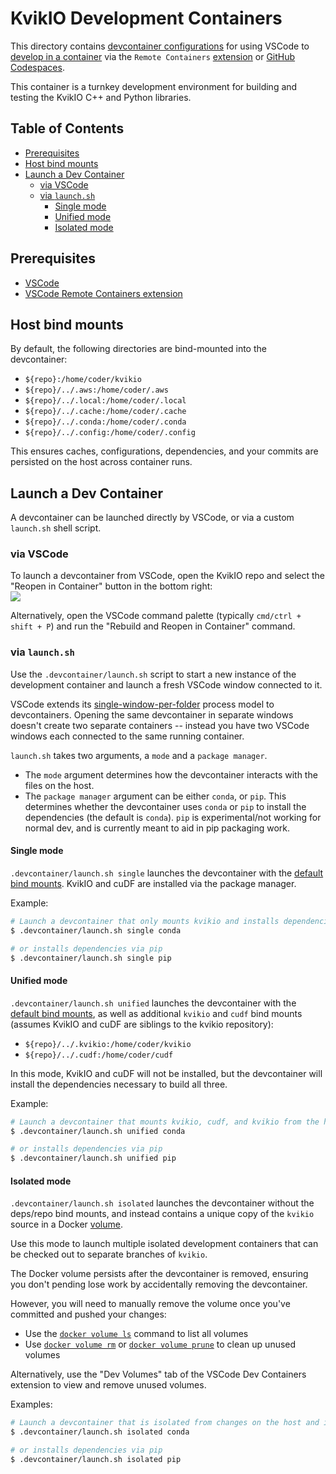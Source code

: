 # KvikIO Development Containers

This directory contains [devcontainer configurations](https://containers.dev/implementors/json_reference/) for using VSCode to [develop in a container](https://code.visualstudio.com/docs/devcontainers/containers) via the `Remote Containers` [extension](https://marketplace.visualstudio.com/items?itemName=ms-vscode-remote.remote-containers) or [GitHub Codespaces](https://github.com/codespaces).

This container is a turnkey development environment for building and testing the KvikIO C++ and Python libraries.

## Table of Contents

* [Prerequisites](#prerequisites)
* [Host bind mounts](#host-bind-mounts)
* [Launch a Dev Container](#launch-a-dev-container)
  * [via VSCode](#via-vscode)
  * [via `launch.sh`](#via-launchsh)
    * [Single mode](#single-mode)
    * [Unified mode](#unified-mode)
    * [Isolated mode](#isolated-mode)

## Prerequisites

* [VSCode](https://code.visualstudio.com/download)
* [VSCode Remote Containers extension](https://marketplace.visualstudio.com/items?itemName=ms-vscode-remote.remote-containers)

## Host bind mounts

By default, the following directories are bind-mounted into the devcontainer:

* `${repo}:/home/coder/kvikio`
* `${repo}/../.aws:/home/coder/.aws`
* `${repo}/../.local:/home/coder/.local`
* `${repo}/../.cache:/home/coder/.cache`
* `${repo}/../.conda:/home/coder/.conda`
* `${repo}/../.config:/home/coder/.config`

This ensures caches, configurations, dependencies, and your commits are persisted on the host across container runs.

## Launch a Dev Container

A devcontainer can be launched directly by VSCode, or via a custom `launch.sh` shell script.

### via VSCode

To launch a devcontainer from VSCode, open the KvikIO repo and select the "Reopen in Container" button in the bottom right:<br/><img src="https://user-images.githubusercontent.com/178183/221771999-97ab29d5-e718-4e5f-b32f-2cdd51bba25c.png"/>

Alternatively, open the VSCode command palette (typically `cmd/ctrl + shift + P`) and run the "Rebuild and Reopen in Container" command.

### via `launch.sh`

Use the `.devcontainer/launch.sh` script to start a new instance of the development container and launch a fresh VSCode window connected to it.

VSCode extends its [single-window-per-folder](https://github.com/microsoft/vscode/issues/2686) process model to devcontainers. Opening the same devcontainer in separate windows doesn't create two separate containers -- instead you have two VSCode windows each connected to the same running container.

`launch.sh` takes two arguments, a `mode` and a `package manager`.

* The `mode` argument determines how the devcontainer interacts with the files on the host.
* The `package manager` argument can be either `conda`, or `pip`. This determines whether the devcontainer uses `conda` or `pip` to install the dependencies (the default is `conda`). `pip` is experimental/not working for normal dev, and is currently meant to aid in pip packaging work.

#### Single mode

`.devcontainer/launch.sh single` launches the devcontainer with the [default bind mounts](#host-bind-mounts). KvikIO and cuDF are installed via the package manager.

Example:
```bash
# Launch a devcontainer that only mounts kvikio and installs dependencies via conda
$ .devcontainer/launch.sh single conda

# or installs dependencies via pip
$ .devcontainer/launch.sh single pip
```

#### Unified mode

`.devcontainer/launch.sh unified` launches the devcontainer with the [default bind mounts](#host-bind-mounts), as well as additional `kvikio` and `cudf` bind mounts (assumes KvikIO and cuDF are siblings to the kvikio repository):

* `${repo}/../.kvikio:/home/coder/kvikio`
* `${repo}/../.cudf:/home/coder/cudf`

In this mode, KvikIO and cuDF will not be installed, but the devcontainer will install the dependencies necessary to build all three.

Example:
```bash
# Launch a devcontainer that mounts kvikio, cudf, and kvikio from the host and installs dependencies via conda
$ .devcontainer/launch.sh unified conda

# or installs dependencies via pip
$ .devcontainer/launch.sh unified pip
```

#### Isolated mode

`.devcontainer/launch.sh isolated` launches the devcontainer without the deps/repo bind mounts, and instead contains a unique copy of the `kvikio` source in a Docker [volume](https://docs.docker.com/storage/volumes/).

Use this mode to launch multiple isolated development containers that can be checked out to separate branches of `kvikio`.

The Docker volume persists after the devcontainer is removed, ensuring you don't pending lose work by accidentally removing the devcontainer.

However, you will need to manually remove the volume once you've committed and pushed your changes:

* Use the [`docker volume ls`](https://docs.docker.com/engine/reference/commandline/volume_ls/) command to list all volumes
* Use [`docker volume rm`](https://docs.docker.com/engine/reference/commandline/volume_rm/) or [`docker volume prune`](https://docs.docker.com/engine/reference/commandline/volume_prune/) to clean up unused volumes

Alternatively, use the "Dev Volumes" tab of the VSCode Dev Containers extension to view and remove unused volumes.

Examples:
```bash
# Launch a devcontainer that is isolated from changes on the host and installs dependencies via conda
$ .devcontainer/launch.sh isolated conda

# or installs dependencies via pip
$ .devcontainer/launch.sh isolated pip
```
